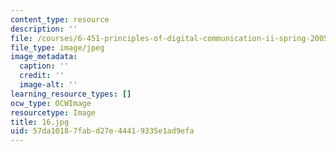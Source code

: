 ```yaml
---
content_type: resource
description: ''
file: /courses/6-451-principles-of-digital-communication-ii-spring-2005/57da10187fabd27e44419335e1ad9efa_16.jpg
file_type: image/jpeg
image_metadata:
  caption: ''
  credit: ''
  image-alt: ''
learning_resource_types: []
ocw_type: OCWImage
resourcetype: Image
title: 16.jpg
uid: 57da1018-7fab-d27e-4441-9335e1ad9efa
---
```

